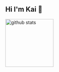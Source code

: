 ## Hi I'm Kai 👋

<p align="left"> 
  <img alt="github stats" height="150px" src="https://github-readme-stats.vercel.app/api?username=kai-Bomb&theme=onedark&show_icons=ture" />
</p>

